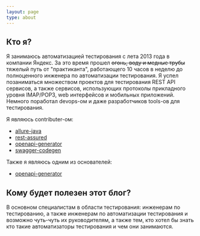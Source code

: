 ```yaml
---
layout: page
type: about
---
```


## Кто я?
Я занимаюсь автоматизацией тестирования с лета 2013 года в компании Яндекс. 
За это время прошел ~~огонь, воду и медные трубы~~ тяжелый путь от "практиканта", работающего 10 часов в неделю до полноценного инженера по автоматизации тестирования. Я успел позаниматься множеством проектов для тестирования REST API сервисов, а также сервисов, использующих протоколы прикладного уровня IMAP/POP3, web интерфейсов и мобильных приложений. 
Немного поработал devops-ом и даже разработчиков tools-ов для тестирования.

Я являюсь contributer-ом:
* [allure-java](https://github.com/allure-framework/allure-java/)
* [rest-assured](https://github.com/rest-assured/rest-assured/)
* [openapi-generator](https://github.com/OpenAPITools/openapi-generator/)
* [swagger-codegen](https://github.com/swagger-api/swagger-codegen/)

Также я являюсь одним из основателей:
* [openapi-generator](https://github.com/OpenAPITools/openapi-generator/)

## Кому будет полезен этот блог?
В основном специалистам в области тестирования: инженерам по тестированию, а также инженерам по автоматизации тестирования и возможно чуть-чуть их руководителям, а также тем, кто хотел бы знать кто такие автоматизаторы тестирования и чем они занимаются.
